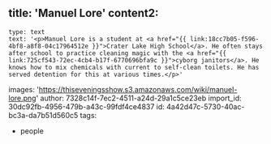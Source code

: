 title: 'Manuel Lore'
content2:
  -
    type: text
    text: '<p>Manuel Lore is a student at <a href="{{ link:18cc7b05-f596-4bf8-a8f8-04c17964512e }}">Crater Lake High School</a>. He often stays after school to practice cleaning magic with the <a href="{{ link:725cf543-72ec-4cb4-b17f-6770696bfa9c }}">cyborg janitors</a>. He knows how to mix chemicals with current to self-clean toilets. He has served detention for this at various times.</p>'
images: 'https://thiseveningsshow.s3.amazonaws.com/wiki/manuel-lore.png'
author: 7328c14f-7ec2-4511-a24d-29a1c5ce23eb
import_id: 30dc92fb-4956-479b-a43c-99fdf4ce4837
id: 4a42d47c-5730-40ac-bc3a-da7b51d560c5
tags:
  - people
